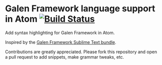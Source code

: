 # Galen Framework language support in Atom [![Build Status](https://travis-ci.org/danielbayerlein/language-galen.svg?branch=master)](https://travis-ci.org/danielbayerlein/language-galen)

Add syntax highlighting for Galen Framework in Atom.

Inspired by the [Galen Framework Sublime Text bundle](https://github.com/professant/sublime-galen).

Contributions are greatly appreciated. Please fork this repository and open a
pull request to add snippets, make grammar tweaks, etc.
